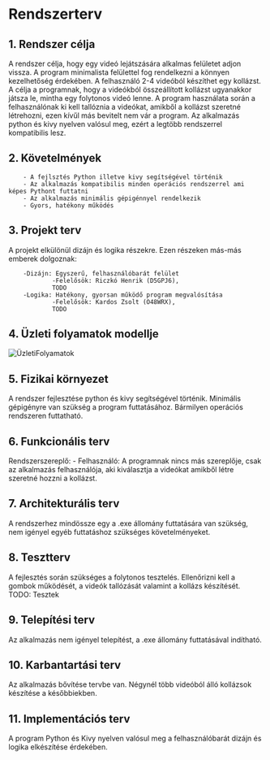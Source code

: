 # ﻿Rendszerterv

## 1. Rendszer célja

A rendszer célja, hogy egy videó lejátszására alkalmas felületet adjon vissza. A program minimalista felülettel fog rendelkezni a könnyen kezelhetőség érdekében. A felhasználó 2-4 videóból készíthet egy kollázst. A célja a programnak, hogy a videókból összeállított kollázst ugyanakkor játsza le, mintha egy folytonos videó lenne. A program használata során a felhasználónak ki kell tallóznia a videókat, amikből a kollázst szeretné létrehozni, ezen kívűl más bevitelt nem vár a program. Az alkalmazás python és kivy nyelven valósul meg, ezért a legtöbb rendszerrel kompatibilis lesz.

## 2. Követelmények

        - A fejlsztés Python illetve kivy segítségével történik
        - Az alkalmazás kompatibilis minden operációs rendszerrel ami képes Pythont futtatni
        - Az alkalmazás minimális gépigénnyel rendelkezik
        - Gyors, hatékony működés
 
## 3. Projekt terv

A projekt elkülönül dizájn és logika részekre. Ezen részeken más-más emberek dolgoznak:

        -Dizájn: Egyszerű, felhasználóbarát felület
                -Felelősök: Riczkó Henrik (D5GPJ6),
                TODO
        -Logika: Hatékony, gyorsan működő program megvalósítása
                -Felelősök: Kardos Zsolt (O48WRX), 
                TODO

## 4. Üzleti folyamatok modellje

![ÜzletiFolyamatok](https://user-images.githubusercontent.com/82958011/141307230-9507f4b8-3976-4adc-9f6e-af649e7c0579.png)


## 5. Fizikai környezet

A rendszer fejlesztése python és kivy segítségével történik. 
Minimális gépigényre van szükség a program futtatásához.
Bármilyen operációs rendszeren futtatható.

## 6. Funkcionális terv

Rendszerszereplő: - Felhasználó: A programnak nincs más szereplője, csak az alkalmazás felhasználója, aki kiválasztja a videókat amikből létre szeretné hozzni a kollázst.

## 7. Architekturális terv

A rendszerhez mindössze egy a .exe állomány futtatására van szükség, nem igényel egyéb futtatáshoz szükséges követelményeket. 

## 8. Tesztterv

A fejlesztés során szükséges a folytonos tesztelés. Ellenőrizni kell a gombok működését, a videók tallózását valamint a kollázs készítését. TODO: Tesztek

## 9. Telepítési terv

Az alkalmazás nem igényel telepítést, a .exe állomány futtatásával indítható.

## 10. Karbantartási terv

Az alkalmazás bővítése tervbe van. Négynél több videóból álló kollázsok készítése a későbbiekben.

## 11. Implementációs terv

A program Python és Kivy nyelven valósul meg a felhasználóbarát dizájn és logika elkészítése érdekében. 
